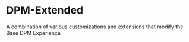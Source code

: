 # DPM-Extended
A combination of various customizations and extensions that modify the Base DPM Experience
